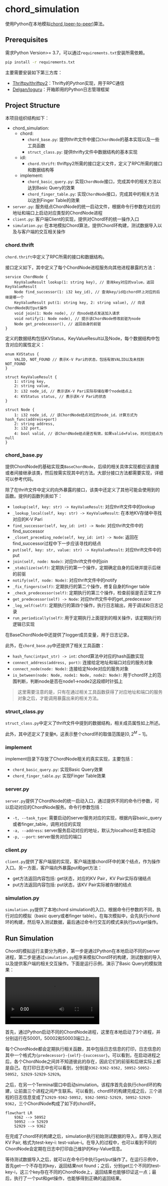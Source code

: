 # chord_simulation
使用Python在本地模拟[chord (peer-to-peer)](https://en.wikipedia.org/wiki/Chord_(peer-to-peer))算法。

## Prerequisites

需求Python Version>= 3.7，可以通过`requirements.txt`安装所需依赖。

```sh
pip install -r requirements.txt
```

主要需要安装如下第三方库：

-   [Thriftpy/thriftpy2](https://github.com/Thriftpy/thriftpy2)：Thrifty的Python实现，用于RPC通信
-   [Delgan/loguru](https://github.com/Delgan/loguru)：开箱即用的Python日志管理框架

## Project Structure

本项目组织结构如下：

-   chord_simulation:
    -   chord:
        -   `chord_base.py`: 提供thrift文件中接口`ChordNode`的基本实现以及一些工具函数
        -   `struct_class.py`: 提供thrifty文件中数据结构的基本实现
    -   idl:
        -   `chord.thrift`: thriftpy2所需的接口定义文件，定义了RPC所需的接口和数据结构等
    -   implement:
        -   `chord_basic_query.py`: 实现`ChordNode`接口，完成其中的相关方法以达到Basic Query的效果
        -   `chord_finger_table.py`: 实现`ChordNode`接口，完成其中的相关方法以达到Finger Table的效果
-   `server.py`: 服务结点ChordNode的统一启动文件，根据命令行参数在对应的地址和端口上启动对应类型的ChordNode进程
-   `client.py`: 客户端Client的实现，提供对Chord环的统一操作入口
-   `simulation.py`: 在本地模拟Chord算法，提供Chord环构建，测试数据导入以及与客户端的交互相关操作

### chord.thrift

`chord.thrift`中定义了RPC所需的接口和数据结构。

接口定义如下，其中定义了每个ChordNode进程服务向其他进程暴露的方法：

```idl
service ChordNode {
    KeyValueResult lookup(1: string key), // 查询key对应的value，返回KeyValueResult
    Node find_successor(1: i32 key_id), // 查询key/id在chord环上对应的后继是哪一个
    KeyValueResult put(1: string key, 2: string value), // 向该ChordNode执行put操作
    void join(1: Node node), // 向node结点发送加入请求
    void notify(1: Node node), // 提示该ChordNode修改前驱为node
    Node get_predecessor(), // 返回自身的前驱
}
```

定义的数据结构包括KVStatus，KeyValueResult以及Node，每个数据结构中包含对应的属性定义：

```idl
enum KVStatus {
    VALID, NOT_FOUND // 表示K-V Pari的状态，包括有效VALID以及未找到NOT_FOUND
}

struct KeyValueResult {
    1: string key,
    2: string value,
    3: i32 node_id, // 表示该K-V Pari实际存储在哪个node结点上
    4: KVStatus status, // 表示该K-V Pari的状态
}

struct Node {
    1: i32 node_id, // 该ChordNode结点对应的node_id，计算方式为hash_func(address+port)
    2: string address,
    3: i32 port,
    4: bool valid, // 该ChordNode结点是否有效，如果valid=False，则对应结点为null
}
```

### chord_base.py

提供ChordNode的基础实现类`BaseChordNode`，后续的相关具体实现都应该直接或者间接继承该类，然后按需实现其中的方法。大部分接口方法都需要实现，详细可以参考代码。

除了在thrift文件中定义的向外暴露的接口，该类中还定义了其他可能会使用到的函数。提供的函数列表如下：

-   `lookup(self, key: str) -> KeyValueResult`: 对应thrift文件中的lookup
-   `_lookup_local(self, key: str) -> KeyValueResult`: 在本地KV存储中寻找对应的K-V Pari
-   `find_successor(self, key_id: int) -> Node`: 对应thrift文件中的find_successor
-   `_closet_preceding_node(self, key_id: int) -> Node`: 返回在find_successor过程中下一步应该寻找的结点
-   `put(self, key: str, value: str) -> KeyValueResult`: 对应thrift文件中的put
-   `join(self, node: Node)`: 对应thrift文件中的join
-   `_stabilize(self)`: 定期执行的第一个操作，定期确定自身的后继并提示后继的前驱
-   `notify(self, node: Node)`: 对应thrift文件中的notify
-   `_fix_fingers(self)`: 定期执行的第二个操作，修复自身的finger table
-   `_check_predecessor(self)`: 定期执行的第三个操作，检查前驱是否正常工作
-   `get_predecessor(self) -> Node`: 对应thrift文件中的get_predecessor
-   `_log_self(self)`: 定期执行的第四个操作，执行日志输出，用于调试和日志记录
-   `run_periodically(self)`: 用于定期执行上面提到的相关操作，该定期执行的逻辑已实现

在BaseChordNode中还提供了logger成员变量，用于日志记录。

此外，在`chord_base.py`中还提供了相关工具函数：

-   `hash_func(intput_str) -> int`: chord算法中对应的hash函数实现
-   `connect_address(address, port)`: 连接给定地址和端口对应的服务对象
-   `connect_node(node: Node)`: 连接给定Node对应的服务对象
-   `is_between(node: Node, node1: Node, node2: Node)`: 用于chord环上的范围判断，判断node是否在node1->node2这段顺时针弧上

>   这里需要注意的是，只有在通过相关工具函数获得了对应地址和端口的服务对象之后，才能调用暴露出来的相关方法。

### struct_class.py

`struct_class.py`中定义了thrift文件中提到的数据结构，相关成员属性如上所述。

此外，其中还定义了变量`M`，这表示整个chord环的取值范围是$[0, 2^M-1]$。

### implement

implement目录下存放了ChordNode相关的真实实现，主要包括：

-   `chord_basic_query.py`: 实现Basic Query效果
-   `chord_finger_table.py`: 实现Finger Table效果

### server.py

`server.py`提供了ChordNode的统一启动入口，通过提供不同的命令行参数，可以启动对应的ChordNode服务。命令行参数包括：

-   `-t, --task_type`: 需要启动的server服务对应的实现，根据内容basic_query或者finger_table，调用对应的实现
-   `-a, --address`: server服务启动对应的地址，默认为localhost在本地启动
-   `-p, --port`: server服务对应的端口

### client.py

`client.py`提供了客户端层的实现，客户端连接chord环中的某个结点，作为操作入口。另一方面，客户端向外暴露put和get方法：

-   get方法返回内容包括: get状态，对应的KV Pair，KV Pair实际存储结点
-   put方法返回内容包括: put状态，该KV Pair实际被存储的结点

### simulation.py

`simulation.py`提供了本地chord simulation的入口，根据命令行参数的不同，执行对应的模拟（basic query或者finger table）。在每次模拟中，会先执行chord环的构建，然后导入测试数据，最后通过命令行交互的模式来执行put/get操作。

## Run Simulation

Chord的模拟运行主要分为两步，第一步是通过Python在本地启动不同的server进程，第二步是通过`simulation.py`程序来模拟Chord环的构建，测试数据的导入以及提供客户端的相关交互操作。下面是运行示例，演示了Basic Query的模拟效果：

<video src="./asserts/run_example.mp4"></video>

首先，通过Python启动不同的ChordNode进程，这里在本地启动了3个进程，并分别运行在50001，50002和50003端口上。

每个ChordNode都会定期执行相关函数，其中包括日志信息的打印，日志信息的其中一个格式为`{predecessor}-{self}-{successor}`。可以看到，在启动进程之后，各个ChordNode之间并不知道彼此的存在，因此它们的前驱和后继实际上都是自己。在打印日志中也可以看到，分别是`9362-9362-9362, 50952-50952-50952, 52929-52929-52929`。

之后，在另一个Terminal窗口中启动simulation。该程序首先会执行chord环的构建，让前面三个进程之间产生联系。可以看到，chord环的构建完成之后，三个进程的日志信息变成了`52929-9362-50952, 9362-50952-52929, 50952-52929-9362`，三个ChordNode构成了如下的chord环。

```mermaid
flowchart LR
    9362 --> 50952
    50952 --> 52929
    52929 --> 9362
```

在完成了chord环的构建之后，simulation执行初始测试数据的导入，即导入测试KV Pair, 格式为test-key-i: test-value-i。在导入的过程中，也可以看到不同的ChordNode会定期在日志中打印自己维护的Key-Value信息。

等待测试数据导入之后，就可以在命令行中执行get/put操作了。在运行示例中，首先get一个不存在的key，返回结果not found；之后，分别get三个不同的test-key-i，这三个key存在不同的ChordNode上，返回结果也能够印证这一点；最后，执行了一个put和get操作，也能够得到正确的返回结果。